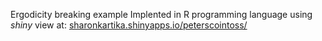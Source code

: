 Ergodicity breaking example 
Implented in R programming language using *shiny*
view at: [sharonkartika.shinyapps.io/peterscointoss/](https://sharonkartika.shinyapps.io/peterscointoss/)